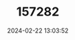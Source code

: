 ---
title: "157282"
category: "Gloydius halys"
draft: false
date: 2024-02-22 13:03:52
languages:
  English: ["Siberian Pitviper", "Halys Pit Viper"]
  Azerbaijani: ["Adi Galkhansifeti"]
  Mongolian: ["Bambai Khonshoory Mogoi"]
  German: ["Halysotter", "Halysschlange"]
  Russian: ["Obyknovennyi (Pallasov) shchitomordnik"]
  Tajik: ["Sagmor", "Siparbinii Pallas"]
  French: ["Vipere d'Halys"]
---